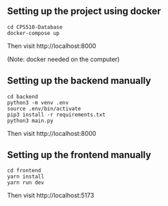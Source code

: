 ## Setting up the project using docker

```shell
cd CPS510-Database
docker-compose up
```

Then visit http://localhost:8000

(Note: docker needed on the computer)

## Setting up the backend manually

```shell
cd backend
python3 -m venv .env
source .env/bin/activate
pip3 install -r requirements.txt
python3 main.py
```

Then visit http://localhost:8000

## Setting up the frontend manually

```shell
cd frontend
yarn install
yarn run dev
```

Then visit http://localhost:5173